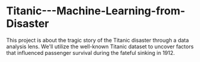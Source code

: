 # Titanic---Machine-Learning-from-Disaster
This project is about the tragic story of the Titanic disaster through a data analysis lens. We'll utilize the well-known Titanic dataset to uncover factors that influenced passenger survival during the fateful sinking in 1912.  

